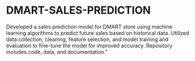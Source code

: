 # DMART-SALES-PREDICTION
Developed a sales prediction model for DMART store using machine learning algorithms to predict future sales based on historical data. Utilized data collection, cleaning, feature selection, and model training and evaluation to fine-tune the model for improved accuracy. Repository includes code, data, and documentation."
